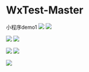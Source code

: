 # WxTest-Master
小程序demo1 
![](https://github.com/huangshuyuan/WxTest-Master/blob/master/image/1.png) ![](https://github.com/huangshuyuan/WxTest-Master/blob/master/image/2.png)

![](https://github.com/huangshuyuan/WxTest-Master/blob/master/image/3.png)  ![](https://github.com/huangshuyuan/WxTest-Master/blob/master/image/4.png)

![](https://github.com/huangshuyuan/WxTest-Master/blob/master/image/5.png) ![](https://github.com/huangshuyuan/WxTest-Master/blob/master/image/5.png)

![](https://github.com/huangshuyuan/WxTest-Master/blob/master/image/7.png)
